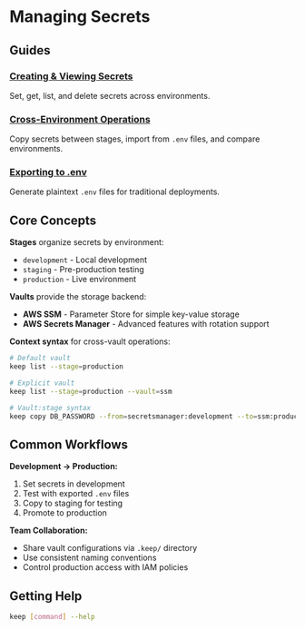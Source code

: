 # Managing Secrets

## Guides

### [Creating & Viewing Secrets](./creating-viewing)
Set, get, list, and delete secrets across environments.

### [Cross-Environment Operations](./cross-environment) 
Copy secrets between stages, import from `.env` files, and compare environments.

### [Exporting to .env](./exporting-to-env)
Generate plaintext `.env` files for traditional deployments.

<!-- Runtime Secrets deferred to future release
### [Runtime Secrets](./runtime-secrets)
Secure, high-performance alternative using encrypted caches.
-->

## Core Concepts

**Stages** organize secrets by environment:
- `development` - Local development
- `staging` - Pre-production testing
- `production` - Live environment

**Vaults** provide the storage backend:
- **AWS SSM** - Parameter Store for simple key-value storage
- **AWS Secrets Manager** - Advanced features with rotation support

**Context syntax** for cross-vault operations:
```bash
# Default vault
keep list --stage=production

# Explicit vault
keep list --stage=production --vault=ssm

# Vault:stage syntax
keep copy DB_PASSWORD --from=secretsmanager:development --to=ssm:production
```

## Common Workflows

**Development → Production:**
1. Set secrets in development
2. Test with exported `.env` files
3. Copy to staging for testing
4. Promote to production

**Team Collaboration:**
- Share vault configurations via `.keep/` directory
- Use consistent naming conventions
- Control production access with IAM policies

## Getting Help

```bash
keep [command] --help
```